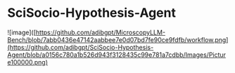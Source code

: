 # SciSocio-Hypothesis-Agent

![image]([https://github.com/adibgpt/MicroscopyLLM-Bench/blob/7abb0436e47142aabbee7e0d07bd7fe90ce9fdfb/workflow.png](https://github.com/adibgpt/SciSocio-Hypothesis-Agent/blob/a0156c780a1b526d943f3128435c99e781a7cdbb/Images/Picture100000.png)

